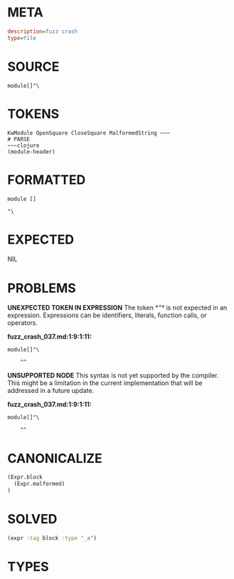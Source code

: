 # META
~~~ini
description=fuzz crash
type=file
~~~
# SOURCE
~~~roc
module[]"\
~~~
# TOKENS
~~~text
KwModule OpenSquare CloseSquare MalformedString ~~~
# PARSE
~~~clojure
(module-header)
~~~
# FORMATTED
~~~roc
module []

"\
~~~
# EXPECTED
NIL
# PROBLEMS
**UNEXPECTED TOKEN IN EXPRESSION**
The token **"\** is not expected in an expression.
Expressions can be identifiers, literals, function calls, or operators.

**fuzz_crash_037.md:1:9:1:11:**
```roc
module[]"\
```
        ^^


**UNSUPPORTED NODE**
This syntax is not yet supported by the compiler.
This might be a limitation in the current implementation that will be addressed in a future update.

**fuzz_crash_037.md:1:9:1:11:**
```roc
module[]"\
```
        ^^


# CANONICALIZE
~~~clojure
(Expr.block
  (Expr.malformed)
)
~~~
# SOLVED
~~~clojure
(expr :tag block :type "_a")
~~~
# TYPES
~~~roc
~~~
